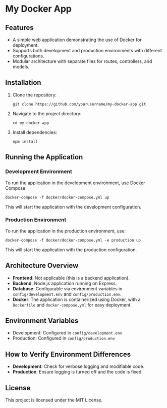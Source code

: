 # My Docker App

## Features
- A simple web application demonstrating the use of Docker for deployment.
- Supports both development and production environments with different configurations.
- Modular architecture with separate files for routes, controllers, and models.

## Installation
1. Clone the repository:
   ```
   git clone https://github.com/yourusername/my-docker-app.git
   ```
2. Navigate to the project directory:
   ```
   cd my-docker-app
   ```
3. Install dependencies:
   ```
   npm install
   ```

## Running the Application
### Development Environment
To run the application in the development environment, use Docker Compose:
```
docker-compose -f docker/docker-compose.yml up
```
This will start the application with the development configuration.

### Production Environment
To run the application in the production environment, use:
```
docker-compose -f docker/docker-compose.yml -e production up
```
This will start the application with the production configuration.

## Architecture Overview
- **Frontend**: Not applicable (this is a backend application).
- **Backend**: Node.js application running on Express.
- **Database**: Configurable via environment variables in `config/development.env` and `config/production.env`.
- **Docker**: The application is containerized using Docker, with a `Dockerfile` and `docker-compose.yml` for easy deployment.

## Environment Variables
- Development: Configured in `config/development.env`
- Production: Configured in `config/production.env`

## How to Verify Environment Differences
- **Development**: Check for verbose logging and modifiable code.
- **Production**: Ensure logging is turned off and the code is fixed.

## License
This project is licensed under the MIT License.
